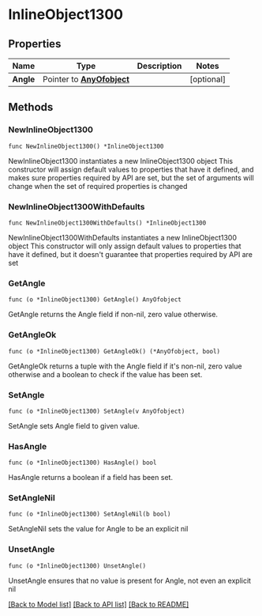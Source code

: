 # InlineObject1300

## Properties

Name | Type | Description | Notes
------------ | ------------- | ------------- | -------------
**Angle** | Pointer to [**AnyOfobject**](anyOf&lt;object&gt;.md) |  | [optional] 

## Methods

### NewInlineObject1300

`func NewInlineObject1300() *InlineObject1300`

NewInlineObject1300 instantiates a new InlineObject1300 object
This constructor will assign default values to properties that have it defined,
and makes sure properties required by API are set, but the set of arguments
will change when the set of required properties is changed

### NewInlineObject1300WithDefaults

`func NewInlineObject1300WithDefaults() *InlineObject1300`

NewInlineObject1300WithDefaults instantiates a new InlineObject1300 object
This constructor will only assign default values to properties that have it defined,
but it doesn't guarantee that properties required by API are set

### GetAngle

`func (o *InlineObject1300) GetAngle() AnyOfobject`

GetAngle returns the Angle field if non-nil, zero value otherwise.

### GetAngleOk

`func (o *InlineObject1300) GetAngleOk() (*AnyOfobject, bool)`

GetAngleOk returns a tuple with the Angle field if it's non-nil, zero value otherwise
and a boolean to check if the value has been set.

### SetAngle

`func (o *InlineObject1300) SetAngle(v AnyOfobject)`

SetAngle sets Angle field to given value.

### HasAngle

`func (o *InlineObject1300) HasAngle() bool`

HasAngle returns a boolean if a field has been set.

### SetAngleNil

`func (o *InlineObject1300) SetAngleNil(b bool)`

 SetAngleNil sets the value for Angle to be an explicit nil

### UnsetAngle
`func (o *InlineObject1300) UnsetAngle()`

UnsetAngle ensures that no value is present for Angle, not even an explicit nil

[[Back to Model list]](../README.md#documentation-for-models) [[Back to API list]](../README.md#documentation-for-api-endpoints) [[Back to README]](../README.md)


